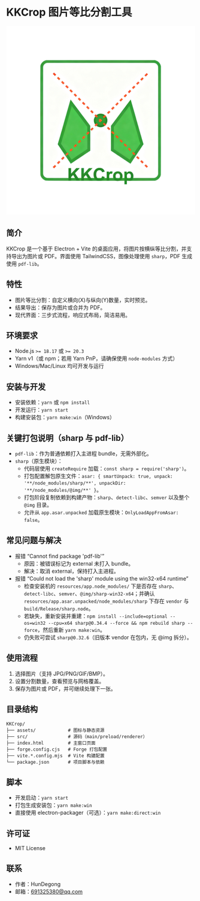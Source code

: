 # KKCrop 图片等比分割工具
![KKCrop Logo](assets/icon.png)

## 简介
KKCrop 是一个基于 Electron + Vite 的桌面应用，将图片按横纵等比分割，并支持导出为图片或 PDF。界面使用 TailwindCSS，图像处理使用 `sharp`，PDF 生成使用 `pdf-lib`。

## 特性
- 图片等比分割：自定义横向(X)与纵向(Y)数量，实时预览。
- 结果导出：保存为图片或合并为 PDF。
- 现代界面：三步式流程，响应式布局，简洁易用。

## 环境要求
- Node.js `>= 18.17` 或 `>= 20.3`
- Yarn v1（或 npm；若用 Yarn PnP，请确保使用 `node-modules` 方式）
- Windows/Mac/Linux 均可开发与运行

## 安装与开发
- 安装依赖：`yarn` 或 `npm install`
- 开发运行：`yarn start`
- 构建安装包：`yarn make:win`（Windows）

## 关键打包说明（sharp 与 pdf-lib）
- `pdf-lib`：作为普通依赖打入主进程 bundle，无需外部化。
- `sharp`（原生模块）：
  - 代码层使用 `createRequire` 加载：`const sharp = require('sharp')`。
  - 打包配置解包原生文件：`asar: { smartUnpack: true, unpack: '**/node_modules/sharp/**', unpackDir: '**/node_modules/@img/**' }`。
  - 打包阶段复制依赖到构建产物：`sharp`、`detect-libc`、`semver` 以及整个 `@img` 目录。
  - 允许从 `app.asar.unpacked` 加载原生模块：`OnlyLoadAppFromAsar: false`。

## 常见问题与解决
- 报错 “Cannot find package 'pdf-lib'”
  - 原因：被错误标记为 external 未打入 bundle。
  - 解决：取消 external，保持打入主进程。
- 报错 “Could not load the 'sharp' module using the win32-x64 runtime”
  - 检查安装机的 `resources/app.node_modules/` 下是否存在 `sharp`、`detect-libc`、`semver`、`@img/sharp-win32-x64`；并确认 `resources/app.asar.unpacked/node_modules/sharp` 下存在 `vendor` 与 `build/Release/sharp.node`。
  - 若缺失，重新安装并重建：`npm install --include=optional --os=win32 --cpu=x64 sharp@0.34.4 --force && npm rebuild sharp --force`，然后重新 `yarn make:win`。
  - 仍失败可尝试 `sharp@0.32.6`（旧版本 vendor 在包内，无 @img 拆分）。

## 使用流程
1. 选择图片（支持 JPG/PNG/GIF/BMP）。
2. 设置分割数量，查看预览与网格覆盖。
3. 保存为图片或 PDF，并可继续处理下一张。

## 目录结构
```
KKCrop/
├── assets/            # 图标与静态资源
├── src/               # 源码（main/preload/renderer）
├── index.html         # 主窗口页面
├── forge.config.cjs   # Forge 打包配置
├── vite.*.config.mjs  # Vite 构建配置
└── package.json       # 项目脚本与依赖
```

## 脚本
- 开发启动：`yarn start`
- 打包生成安装包：`yarn make:win`
- 直接使用 electron-packager（可选）：`yarn make:direct:win`

## 许可证
- MIT License

## 联系
- 作者：HunDegong
- 邮箱：691325380@qq.com